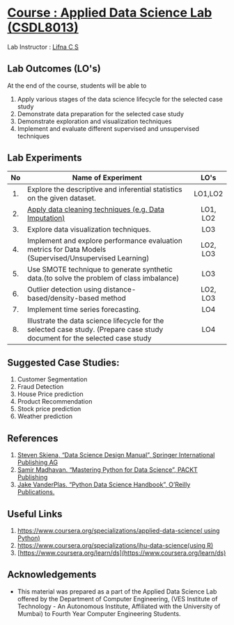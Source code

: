 # [Course : Applied Data Science Lab (CSDL8013)](https://drive.google.com/file/d/10EdbNhgaU301YdatfsVj0avFMbAQ5yEU/view?usp=sharing)
Lab Instructor : [Lifna C S](mailto:lifna.cs@ves.ac.in)

## Lab Outcomes (LO's)
At the end of the course, students will be able to
1. Apply various stages of the data science lifecycle for the selected case study
2. Demonstrate data preparation for the selected case study
3. Demonstrate exploration and visualization techniques
4. Implement and evaluate different supervised and unsupervised techniques

## Lab Experiments
| No | Name of Experiment | LO's |
| :--: | ------------------ | :----: |
| 1. | Explore the descriptive and inferential statistics on the given dataset. | LO1,LO2 |
| 2. | [Apply data cleaning techniques (e.g. Data Imputation)](https://github.com/LifnaJos/CSDL8013-Applied-Data-Science-Lab/blob/main/Colab%20Notebooks/Exp_2_Data_Imputation.md) | LO1, LO2 |
| 3. | Explore data visualization techniques. | LO3 |
| 4. | Implement  and  explore performance evaluation metrics for Data Models (Supervised/Unsupervised Learning)  | LO2, LO3 |
| 5. | Use SMOTE technique to generate synthetic data.(to solve the problem of class imbalance) | LO3 |
| 6. | Outlier detection using distance-based/density-based method  | LO2, LO3 |
| 7. | Implement time series forecasting. | LO4 |
| 8. | Illustrate the data science lifecycle for the selected case study. (Prepare case study document for the selected case study  | LO4 |

## Suggested Case Studies:
1. Customer Segmentation
2. Fraud Detection
3. House Price prediction
4. Product Recommendation
5. Stock price prediction
6. Weather prediction

## References
1. [Steven Skiena, “Data Science Design Manual”, Springer International Publishing AG](https://www.webpages.uidaho.edu/~stevel/517/The%20Data%20Science%20Design%20Manual.pdf)
2. [Samir Madhavan. “Mastering Python for Data Science”, PACKT Publishing](https://github.com/xinwf/Study-Materials/blob/master/Samir%20Madhavan%20-%20Mastering%20Python%20for%20Data%20Science%20-%202015.pdf)
3. [Jake VanderPlas. “Python Data Science Handbook”, O’Reilly Publications.](https://github.com/terencetachiona/Python-Data-Science-Handbook/blob/master/Python%20Data%20Science%20Handbook%20-%20Jake%20VanderPlas.pdf)

## Useful Links
1. [https://www.coursera.org/specializations/applied-data-science( using Python)](https://www.coursera.org/specializations/applied-data-science)
2. [https://www.coursera.org/specializations/jhu-data-science(using R)](https://www.coursera.org/specializations/jhu-data-science)
3. [https://www.coursera.org/learn/ds](https://www.coursera.org/learn/ds)

## Acknowledgements
* This material was prepared as a part of the Applied Data Science Lab offered by the Department of Computer Engineering, (VES Institute of Technology - An Autonomous Institute, Affiliated with the University of Mumbai) to Fourth Year Computer Engineering Students.
